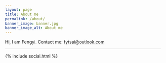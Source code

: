 ```yaml
---
layout: page
title: About me
permalink: /about/
banner_image: banner.jpg
banner_image_alt: About me
---
```


Hi, I am Fengyi. Contact  me: fytsai@outlook.com 

---

{% include social.html %}
